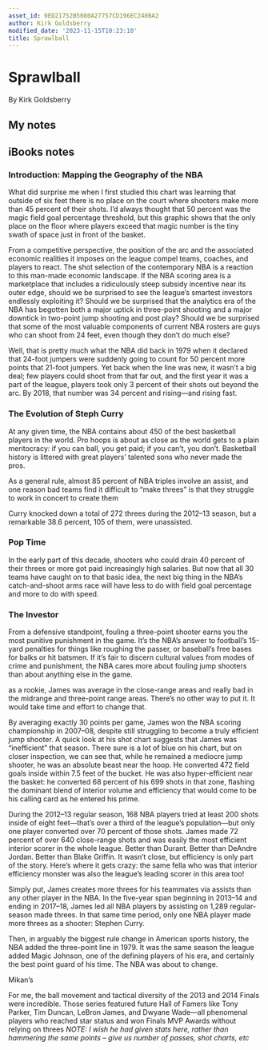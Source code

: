 ```yaml
---
asset_id: 0ED21752B5080A27757CD196EC240BA2
author: Kirk Goldsberry
modified_date: '2023-11-15T10:23:10'
title: Sprawlball
---
```


# Sprawlball

By Kirk Goldsberry

## My notes <a name="my_notes_dont_delete"></a>



## iBooks notes <a name="ibooks_notes_dont_delete"></a>


### Introduction: Mapping the Geography of the NBA

What did surprise me when I first studied this chart was learning that outside of six feet there is no place on the court where shooters make more than 45 percent of their shots. I’d always thought that 50 percent was the magic field goal percentage threshold, but this graphic shows that the only place on the floor where players exceed that magic number is the tiny swath of space just in front of the basket.


From a competitive perspective, the position of the arc and the associated economic realities it imposes on the league compel teams, coaches, and players to react. The shot selection of the contemporary NBA is a reaction to this man-made economic landscape. If the NBA scoring area is a marketplace that includes a ridiculously steep subsidy incentive near its outer edge, should we be surprised to see the league’s smartest investors endlessly exploiting it? Should we be surprised that the analytics era of the NBA has begotten both a major uptick in three-point shooting and a major downtick in two-point jump shooting and post play? Should we be surprised that some of the most valuable components of current NBA rosters are guys who can shoot from 24 feet, even though they don’t do much else?

Well, that is pretty much what the NBA did back in 1979 when it declared that 24-foot jumpers were suddenly going to count for 50 percent more points that 21-foot jumpers. Yet back when the line was new, it wasn’t a big deal; few players could shoot from that far out, and the first year it was a part of the league, players took only 3 percent of their shots out beyond the arc. By 2018, that number was 34 percent and rising—and rising fast.

### The Evolution of Steph Curry

At any given time, the NBA contains about 450 of the best basketball players in the world. Pro hoops is about as close as the world gets to a plain meritocracy: if you can ball, you get paid; if you can’t, you don’t. Basketball history is littered with great players’ talented sons who never made the pros.

As a general rule, almost 85 percent of NBA triples involve an assist, and one reason bad teams find it difficult to “make threes” is that they struggle to work in concert to create them

Curry knocked down a total of 272 threes during the 2012–13 season, but a remarkable 38.6 percent, 105 of them, were unassisted.

### Pop Time

In the early part of this decade, shooters who could drain 40 percent of their threes or more got paid increasingly high salaries. But now that all 30 teams have caught on to that basic idea, the next big thing in the NBA’s catch-and-shoot arms race will have less to do with field goal percentage and more to do with speed.

### The Investor

From a defensive standpoint, fouling a three-point shooter earns you the most punitive punishment in the game. It’s the NBA’s answer to football’s 15-yard penalties for things like roughing the passer, or baseball’s free bases for balks or hit batsmen. If it’s fair to discern cultural values from modes of crime and punishment, the NBA cares more about fouling jump shooters than about anything else in the game.

as a rookie, James was average in the close-range areas and really bad in the midrange and three-point range areas. There’s no other way to put it. It would take time and effort to change that.

By averaging exactly 30 points per game, James won the NBA scoring championship in 2007–08, despite still struggling to become a truly efficient jump shooter. A quick look at his shot chart suggests that James was “inefficient” that season. There sure is a lot of blue on his chart, but on closer inspection, we can see that, while he remained a mediocre jump shooter, he was an absolute beast near the hoop. He converted 472 field goals inside within 7.5 feet of the bucket. He was also hyper-efficient near the basket: he converted 68 percent of his 699 shots in that zone, flashing the dominant blend of interior volume and efficiency that would come to be his calling card as he entered his prime.

During the 2012–13 regular season, 168 NBA players tried at least 200 shots inside of eight feet—that’s over a third of the league’s population—but only one player converted over 70 percent of those shots. James made 72 percent of over 640 close-range shots and was easily the most efficient interior scorer in the whole league. Better than Durant. Better than DeAndre Jordan. Better than Blake Griffin. It wasn’t close, but efficiency is only part of the story.
Here’s where it gets crazy: the same fella who was that interior efficiency monster was also the league’s leading scorer in this area too!


Simply put, James creates more threes for his teammates via assists than any other player in the NBA. In the five-year span beginning in 2013–14 and ending in 2017–18, James led all NBA players by assisting on 1,289 regular-season made threes. In that same time period, only one NBA player made more threes as a shooter: Stephen Curry.

Then, in arguably the biggest rule change in American sports history, the NBA added the three-point line in 1979. It was the same season the league added Magic Johnson, one of the defining players of his era, and certainly the best point guard of his time. The NBA was about to change.

Mikan’s

For me, the ball movement and tactical diversity of the 2013 and 2014 Finals were incredible. Those series featured future Hall of Famers like Tony Parker, Tim Duncan, LeBron James, and Dwyane Wade—all phenomenal players who reached star status and won Finals MVP Awards without relying on threes  _NOTE: I wish he had given stats here, rather than hammering the same points – give us number of passes, shot charts, etc_